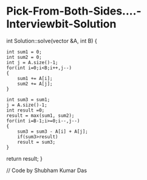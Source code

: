 # Pick-From-Both-Sides....-Interviewbit-Solution


int Solution::solve(vector<int> &A, int B) 
    {
  
    int sum1 = 0;
    int sum2 = 0;
    int j = A.size()-1;
    for(int i=0;i<B;i++,j--)
    {
        sum1 += A[i];
        sum2 += A[j];
    }   
                              
    int sum3 = sum1;
    j = A.size()-1;
    int result =0;
    result = max(sum1, sum2);
    for(int i=B-1;i>=0;i--,j--)
    {
        sum3 = sum3 - A[i] + A[j];
        if(sum3>result)
        result = sum3;
    }
  
  return result;
}

// Code by Shubham Kumar Das

